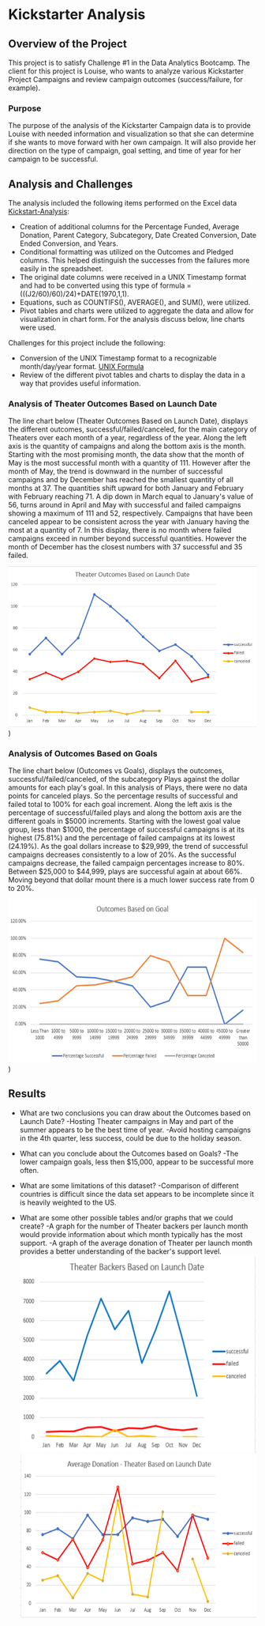 # Kickstarter Analysis

## Overview of the Project

This project is to satisfy Challenge #1 in the Data Analytics Bootcamp. 
The client for this project is Louise, who wants to analyze various Kickstarter Project Campaigns and review campaign outcomes (success/failure, for example).  

### Purpose

The purpose of the analysis of the Kickstarter Campaign data is to provide Louise with needed information and visualization so that she can determine if she wants 
to move forward with her own campaign. It will also provide her direction on the type of campaign, goal setting, and time of year for her campaign to be successful.

## Analysis and Challenges

The analysis included the following items performed on the Excel data [Kickstart-Analysis](                      ):
* Creation of additional columns for the Percentage Funded, Average Donation, Parent Category, Subcategory, Date Created Conversion, Date Ended Conversion, and Years.
* Conditional formatting was utilized on the Outcomes and Pledged columns. This helped distinguish the successes from the failures more easily in the spreadsheet.
* The original date columns were received in a UNIX Timestamp format and had to be converted using this type of formula =(((J2/60)/60)/24)+DATE(1970,1,1). 
* Equations, such as COUNTIFS(), AVERAGE(), and SUM(), were utilized.
* Pivot tables and charts were utilized to aggregate the data and allow for visualization in chart form. For the analysis discuss below, line charts were used. 

Challenges for this project include the following:
* Conversion of the UNIX Timestamp format to a recognizable month/day/year format. [UNIX Formula](https://www.extendoffice.com/documents/excel/2473-excel-timestamp-to-date.html)
* Review of the different pivot tables and charts to display the data in a way that provides useful information.

### Analysis of Theater Outcomes Based on Launch Date

The line chart below (Theater Outcomes Based on Launch Date), displays the different outcomes, successful/failed/canceled, for the main category of Theaters over each month of a year, regardless of the year. 
Along the left axis is the quantity of campaigns and along the bottom axis is the month.
Starting with the most promising month, the data show that the month of May is the most successful month with a quantity of 111. 
However after the month of May, the trend is downward in the number of successful campaigns and by December has reached the smallest quantity of all months at 37.
The quantities shift upward for both January and February with February reaching 71. 
A dip down in March equal to January's value of 56, turns around in April and May with successful and failed campaigns showing a maximum of 111 and 52, respectively.
Campaigns that have been canceled appear to be consistent across the year with January having the most at a quantity of 7.
In this display, there is no month where failed campaigns exceed in number beyond successful quantities. However the month of December has the closest numbers with 37 successful and 35 failed.

![Theater Outcomes Based on Launch Date](https://github.com/summerstime/Kickstarter-Analysis/blob/main/Resources/Theater_Outcomes_vs_Launch.png))

### Analysis of Outcomes Based on Goals

The line chart below (Outcomes vs Goals), displays the outcomes, successful/failed/canceled, of the subcategory Plays against the dollar amounts for each play's goal.
In this analysis of Plays, there were no data points for canceled plays. So the percentage results of successful and failed total to 100% for each goal increment.
Along the left axis is the percentage of successful/failed plays and along the bottom axis are the different goals in $5000 increments.
Starting with the lowest goal value group, less than $1000, the percentage of successful campaigns is at its highest (75.81%) and the percentage of failed campaigns at its lowest (24.19%).
As the goal dollars increase to $29,999, the trend of successful campaigns decreases consistently to a low of 20%. As the successful campaigns decrease, the failed campaign percentages increase to 80%.
Between $25,000 to $44,999, plays are successful again at about 66%. Moving beyond that dollar mount there is a much lower success rate from 0 to 20%.
  
![Outcomes vs Goals](https://github.com/summerstime/Kickstarter-Analysis/blob/main/Resources/Outcomes_vs_Goals.png))

## Results

- What are two conclusions you can draw about the Outcomes based on Launch Date?
  -Hosting Theater campaigns in May and part of the summer appears to be the best time of year.
  -Avoid hosting campaigns in the 4th quarter, less success, could be due to the holiday season.

- What can you conclude about the Outcomes based on Goals?
  -The lower campaign goals, less then $15,000, appear to be successful more often.

- What are some limitations of this dataset?
  -Comparison of different countries is difficult since the data set appears to be incomplete since it is heavily weighted to the US. 

- What are some other possible tables and/or graphs that we could create?
  -A graph for the number of Theater backers per launch month would provide information about which month typically has the most support.
  -A graph of the average donation of Theater per launch month provides a better understanding of the backer's support level. 
![Theater Backers](https://github.com/summerstime/Kickstarter-Analysis/blob/main/Resources/Theater_Backers_Launch.png)
![Average Donation](https://github.com/summerstime/Kickstarter-Analysis/blob/main/Resources/Ave_Donation_Theater_Launch.png)

